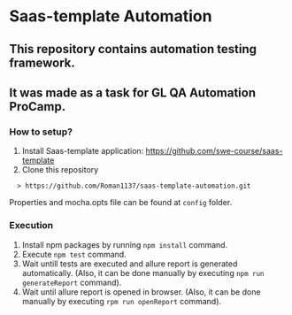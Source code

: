 # Saas-template Automation

## This repository contains automation testing framework.
## It was made as a task for GL QA Automation ProCamp. 

### How to setup?
1. Install Saas-template application: https://github.com/swe-course/saas-template
2. Clone this repository
```
  > https://github.com/Roman1137/saas-template-automation.git
```

Properties and mocha.opts file can be found at `config` folder.

### Execution
1. Install npm packages by running  `npm install` command.
2. Execute `npm test` command.
3. Wait untill tests are executed and allure report is generated automatically.
(Also, it can be done manually by executing `npm run generateReport` command).
4. Wait until allure report is opened in browser.
(Also, it can be done manually by executing `rpm run openReport` command).
